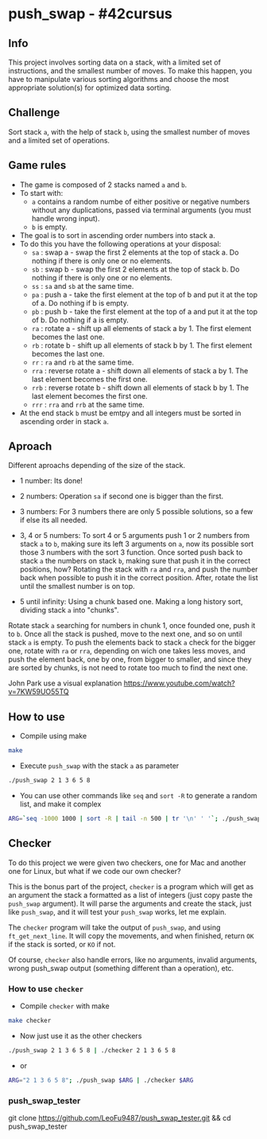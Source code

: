 # push_swap - #42cursus

## Info

This project involves sorting data on a stack, with a limited set of instructions, and the smallest number of moves. To make this happen, you have to manipulate various sorting algorithms and choose the most appropriate solution(s) for optimized data sorting.

## Challenge

Sort stack `a`, with the help of stack `b`, using the smallest number of moves and a limited set of operations.

## Game rules

- The game is composed of 2 stacks named `a` and `b`.
- To start with:
  - `a` contains a random numbe of either positive or negative numbers without any duplications, passed via terminal arguments (you must handle wrong input).
  - `b` is empty.
- The goal is to sort in ascending order numbers into stack a.
- To do this you have the following operations at your disposal:
  - `sa` : swap a - swap the first 2 elements at the top of stack a. Do nothing if there is only one or no elements.
  - `sb` : swap b - swap the first 2 elements at the top of stack b. Do nothing if there is only one or no elements.
  - `ss` : `sa` and `sb` at the same time.
  - `pa` : push a - take the first element at the top of b and put it at the top of a. Do nothing if b is empty.
  - `pb` : push b - take the first element at the top of a and put it at the top of b. Do nothing if a is empty.
  - `ra` : rotate a - shift up all elements of stack a by 1. The first element becomes the last one.
  - `rb` : rotate b - shift up all elements of stack b by 1. The first element becomes the last one.
  - `rr` : `ra` and `rb` at the same time.
  - `rra` : reverse rotate a - shift down all elements of stack a by 1. The last element becomes the first one.
  - `rrb` : reverse rotate b - shift down all elements of stack b by 1. The last element becomes the first one.
  - `rrr` : `rra` and `rrb` at the same time.
- At the end stack `b` must be emtpy and all integers must be sorted in ascending order in stack `a`.

## Aproach

Different aproachs depending of the size of the stack.

- 1 number:
Its done!

- 2 numbers:
Operation `sa` if second one is bigger than the first.

- 3 numbers:
For 3 numbers there are only 5 possible solutions, so a few if else its all needed.

- 3, 4 or 5 numbers:
To sort 4 or 5 arguments push 1 or 2 numbers from stack `a` to `b`, making sure its left 3 arguments on `a`, now its possible sort those 3 numbers with the sort 3 function. Once sorted push back to stack `a` the numbers on stack `b`, making sure that push it in the correct positions, how? Rotating the stack with `ra` and `rra`, and push the number back when possible to push it in the correct position. After, rotate the list until the smallest number is on top.

- 5 until infinity:
Using a chunk based one. Making a long history sort, dividing stack `a` into "chunks".

Rotate stack `a` searching for numbers in chunk 1, once founded one, push it to `b`. Once all the stack is pushed, move to the next one, and so on until stack `a` is empty.
To push the elements back to stack `a` check for the bigger one, rotate with `ra` or `rra`, depending on wich one takes less moves, and push the element back, one by one, from bigger to smaller, and since they are sorted by chunks, is not need to rotate too much to find the next one.

John Park use a visual explanation https://www.youtube.com/watch?v=7KW59UO55TQ

## How to use

- Compile using make

```sh
make
```

- Execute `push_swap` with the stack `a` as parameter

```sh
./push_swap 2 1 3 6 5 8
```

- You can use other commands like `seq` and `sort -R` to generate a random list, and make it complex

```sh
ARG=`seq -1000 1000 | sort -R | tail -n 500 | tr '\n' ' '`; ./push_swap $ARG
```

## Checker

To do this project we were given two checkers, one for Mac and another one for Linux, but what if we code our own checker?

This is the bonus part of the project, `checker` is a program which will get as an argument the stack a formatted as a list of integers (just copy paste the `push_swap` argument). It will parse the arguments and create the stack, just like `push_swap`, and it will test your `push_swap` works, let me explain.

The `checker` program will take the output of `push_swap`, and using `ft_get_next_line`. It will copy the movements, and when finished, return `OK` if the stack is sorted, or `KO` if not.

Of course, `checker` also handle errors, like no arguments, invalid arguments, wrong push_swap output (something different than a operation), etc.

### How to use `checker`

- Compile `checker` with make

```sh
make checker
```

- Now just use it as the other checkers

```sh
./push_swap 2 1 3 6 5 8 | ./checker 2 1 3 6 5 8
```

- or

```sh
ARG="2 1 3 6 5 8"; ./push_swap $ARG | ./checker $ARG
```

### push_swap_tester

git clone https://github.com/LeoFu9487/push_swap_tester.git && cd push_swap_tester

